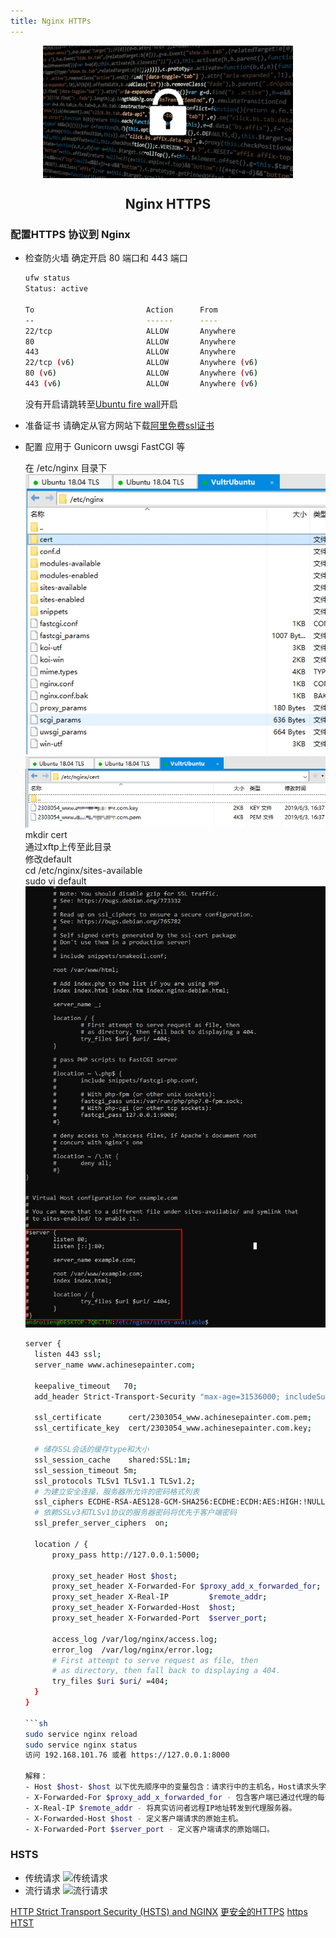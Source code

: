 ```yaml
---
title: Nginx HTTPs
---
```

<p align="center">
<img width="400" align="center" src="Assets\20190529160130.jpg"/>
<h2 align="center">Nginx HTTPS</h2>
</p>

### 配置HTTPS 协议到 Nginx

- 检查防火墙
  确定开启 80 端口和 443 端口

  ``` bash
  ufw status
  Status: active

  To                         Action      From
  --                         ------      ----
  22/tcp                     ALLOW       Anywhere
  80                         ALLOW       Anywhere
  443                        ALLOW       Anywhere
  22/tcp (v6)                ALLOW       Anywhere (v6)
  80 (v6)                    ALLOW       Anywhere (v6)
  443 (v6)                   ALLOW       Anywhere (v6)
  ```

  没有开启请跳转至[Ubuntu fire wall](04.Ufw_Cert.md)开启

- 准备证书
  请确定从官方网站下载[阿里免费ssl证书](04.Ufw_Cert.md)

- 配置 应用于 Gunicorn uwsgi  FastCGI 等
  
  在 /etc/nginx 目录下
  ![nginx](Assets/20190603181952.png)
  ![cert](Assets/20190603182017.png)
  mkdir cert  
  通过xftp上传至此目录  
  修改default  
  cd /etc/nginx/sites-available  
  sudo vi default  
  ![vi](Assets/20190530162108.png)

  ``` bash
  server {
    listen 443 ssl;
    server_name www.achinesepainter.com;

    keepalive_timeout   70;
    add_header Strict-Transport-Security "max-age=31536000; includeSubDomains; preload" always;

    ssl_certificate      cert/2303054_www.achinesepainter.com.pem;
    ssl_certificate_key  cert/2303054_www.achinesepainter.com.key;

    # 储存SSL会话的缓存type和大小
    ssl_session_cache    shared:SSL:1m;
    ssl_session_timeout 5m;
    ssl_protocols TLSv1 TLSv1.1 TLSv1.2;
    # 为建立安全连接，服务器所允许的密码格式列表
    ssl_ciphers ECDHE-RSA-AES128-GCM-SHA256:ECDHE:ECDH:AES:HIGH:!NULL:!aNULL:!MD5:!ADH:!RC4;
    # 依赖SSLv3和TLSv1协议的服务器密码将优先于客户端密码
    ssl_prefer_server_ciphers  on;

    location / {
        proxy_pass http://127.0.0.1:5000;

        proxy_set_header Host $host;
        proxy_set_header X-Forwarded-For $proxy_add_x_forwarded_for;
        proxy_set_header X-Real-IP         $remote_addr;
        proxy_set_header X-Forwarded-Host  $host;
        proxy_set_header X-Forwarded-Port  $server_port;

        access_log /var/log/nginx/access.log;
        error_log  /var/log/nginx/error.log;
        # First attempt to serve request as file, then
        # as directory, then fall back to displaying a 404.
        try_files $uri $uri/ =404;
    }
  }

  ```sh
  sudo service nginx reload
  sudo service nginx status
  访问 192.168.101.76 或者 https://127.0.0.1:8000

  解释：
  - Host $host- $host 以下优先顺序中的变量包含：请求行中的主机名，Host请求头字段中的主机名，或与请求匹配的服务器名称。
  - X-Forwarded-For $proxy_add_x_forwarded_for - 包含客户端已通过代理的每个服务器的IP地址的列表。
  - X-Real-IP $remote_addr - 将真实访问者远程IP地址转发到代理服务器。
  - X-Forwarded-Host $host - 定义客户端请求的原始主机。
  - X-Forwarded-Port $server_port - 定义客户端请求的原始端口。

### HSTS

- 传统请求
  ![传统请求](Assets/20190604165155.png)
- 流行请求
  ![流行请求](Assets/20190604150358.png)

[HTTP Strict Transport Security (HSTS) and NGINX](https://www.nginx.com/blog/http-strict-transport-security-hsts-and-nginx/)
[更安全的HTTPS](https://linuxize.com/post/secure-nginx-with-let-s-encrypt-on-ubuntu-18-04/)
[https](https://blog.liubaicai.net/2019/04/15/ce-shi-huan-jing-pei-zhi-Nginx-zhi-chi-Https/)
[HTST](https://www.cnblogs.com/tugenhua0707/p/10945934.html)
